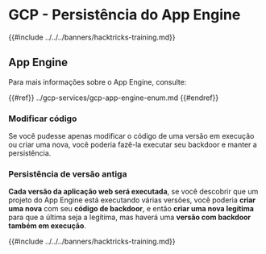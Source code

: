 # GCP - Persistência do App Engine

{{#include ../../../banners/hacktricks-training.md}}

## App Engine

Para mais informações sobre o App Engine, consulte:

{{#ref}}
../gcp-services/gcp-app-engine-enum.md
{{#endref}}

### Modificar código

Se você pudesse apenas modificar o código de uma versão em execução ou criar uma nova, você poderia fazê-la executar seu backdoor e manter a persistência.

### Persistência de versão antiga

**Cada versão da aplicação web será executada**, se você descobrir que um projeto do App Engine está executando várias versões, você poderia **criar uma nova** com seu **código de backdoor**, e então **criar uma nova legítima** para que a última seja a legítima, mas haverá uma **versão com backdoor também em execução**.

{{#include ../../../banners/hacktricks-training.md}}
